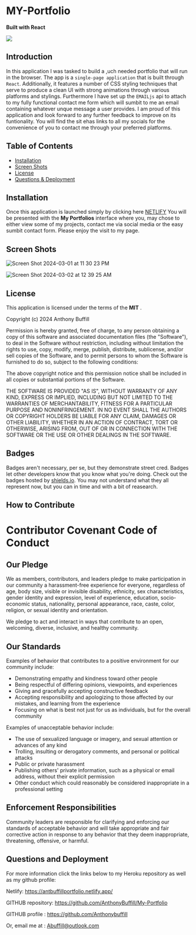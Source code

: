# MY-Portfolio
**Built with React**

 ![](https://img.shields.io/badge/javascript-MIT-blue)


## Introduction
   
  In this application I was tasked to build a ,uch needed portfolio that will run in the browser. The app is a `single-page application` that is built through `React`. Additionally, it features a number of CSS styling techniques that serve to produce a clean UI with strong animations through various platforms and stylings.  Furthermore I have set up the `EMAILjs` api to attach to my fully functional contact me form which will sumbit to me an email containing whatever unque message a user provides.  I am proud of this application and look forward to any further feedback to improve on its funtionality.  You will find the sit ehas links to all my socials for the convenience of you to contact me through your preferred platforms.  


## Table of Contents 

- [Installation](#installation)
- [Screen Shots](#screen-shots)
- [License](#license)
- [Questions & Deployment](#questions)


## Installation

  Once this application is launched simply by clicking here [NETLIFY](https://antbuffillportfolio.netlify.app/) You will be presented with the **My Portfolios** interface where you, may chose to either view some of my projects, contact me via social media or the easy sumbit contact form.  Please enjoy the visit to my page.


## Screen Shots


![Screen Shot 2024-03-01 at 11 30 23 PM](https://github.com/AnthonyBuffill/My-Portfolio/assets/153314977/53425bcc-9fe7-4b03-933d-73b62bbceeff)

![Screen Shot 2024-03-02 at 12 39 25 AM](https://github.com/AnthonyBuffill/My-Portfolio/assets/153314977/35dd420e-fe60-4ee7-ae5c-daa8fff7f0e9)



 
## License

This application is licensed under the terms of the **MIT** .

Copyright (c) 2024 Anthony Buffill

Permission is hereby granted, free of charge, to any person obtaining a copy
of this software and associated documentation files (the "Software"), to deal
in the Software without restriction, including without limitation the rights
to use, copy, modify, merge, publish, distribute, sublicense, and/or sell
copies of the Software, and to permit persons to whom the Software is
furnished to do so, subject to the following conditions:

The above copyright notice and this permission notice shall be included in all
copies or substantial portions of the Software.

THE SOFTWARE IS PROVIDED "AS IS", WITHOUT WARRANTY OF ANY KIND, EXPRESS OR
IMPLIED, INCLUDING BUT NOT LIMITED TO THE WARRANTIES OF MERCHANTABILITY,
FITNESS FOR A PARTICULAR PURPOSE AND NONINFRINGEMENT. IN NO EVENT SHALL THE
AUTHORS OR COPYRIGHT HOLDERS BE LIABLE FOR ANY CLAIM, DAMAGES OR OTHER
LIABILITY, WHETHER IN AN ACTION OF CONTRACT, TORT OR OTHERWISE, ARISING FROM,
OUT OF OR IN CONNECTION WITH THE SOFTWARE OR THE USE OR OTHER DEALINGS IN THE
SOFTWARE.



## Badges

Badges aren't necessary, per se, but they demonstrate street cred. Badges let other developers know that you know what you're doing. Check out the badges hosted by [shields.io](https://shields.io/). You may not understand what they all represent now, but you can in time and with a bit of reasearch.

## How to Contribute

# Contributor Covenant Code of Conduct

## Our Pledge

We as members, contributors, and leaders pledge to make participation in our
community a harassment-free experience for everyone, regardless of age, body
size, visible or invisible disability, ethnicity, sex characteristics, gender
identity and expression, level of experience, education, socio-economic status,
nationality, personal appearance, race, caste, color, religion, or sexual
identity and orientation.

We pledge to act and interact in ways that contribute to an open, welcoming,
diverse, inclusive, and healthy community.

## Our Standards

Examples of behavior that contributes to a positive environment for our
community include:

* Demonstrating empathy and kindness toward other people
* Being respectful of differing opinions, viewpoints, and experiences
* Giving and gracefully accepting constructive feedback
* Accepting responsibility and apologizing to those affected by our mistakes,
  and learning from the experience
* Focusing on what is best not just for us as individuals, but for the overall
  community

Examples of unacceptable behavior include:

* The use of sexualized language or imagery, and sexual attention or advances of
  any kind
* Trolling, insulting or derogatory comments, and personal or political attacks
* Public or private harassment
* Publishing others' private information, such as a physical or email address,
  without their explicit permission
* Other conduct which could reasonably be considered inappropriate in a
  professional setting

## Enforcement Responsibilities

Community leaders are responsible for clarifying and enforcing our standards of
acceptable behavior and will take appropriate and fair corrective action in
response to any behavior that they deem inappropriate, threatening, offensive,
or harmful.

## Questions and Deployment


For more information click the links below to my Heroku repository as well as my github profile:

Netlify:  https://antbuffillportfolio.netlify.app/

GITHUB repository: https://github.com/AnthonyBuffill/My-Portfolio

GITHUB profile : https://github.com/Anthonybuffill  

Or, email me at : Abuffill@outlook.com
